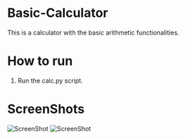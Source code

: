 # Basic-Calculator
This is a calculator with the basic arithmetic functionalities.

# How to run
1. Run the calc.py script.

# ScreenShots
![ScreenShot](https://i.postimg.cc/HLdXmJKs/calc.png)
![ScreenShot](https://i.postimg.cc/zf7WGzZw/calc-0.png)
